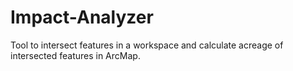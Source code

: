 # Impact-Analyzer
Tool to intersect features in a workspace and calculate acreage of intersected features in ArcMap.
